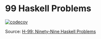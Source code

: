 # 99 Haskell Problems

[![codecov](https://codecov.io/gh/lucifer1004/HaskellProblems/branch/master/graph/badge.svg)](https://codecov.io/gh/lucifer1004/HaskellProblems)

Source: [H-99: Ninety-Nine Haskell Problems](https://wiki.haskell.org/H-99:_Ninety-Nine_Haskell_Problems)
